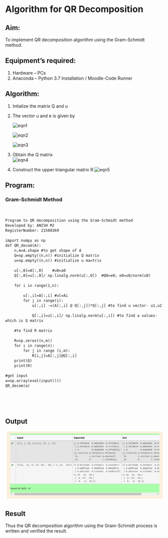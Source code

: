 # Algorithm for QR Decomposition
## Aim:
To implement QR decomposition algorithm using the Gram-Schmidt method.
## Equipment’s required:
1.	Hardware – PCs
2.	Anaconda – Python 3.7 Installation / Moodle-Code Runner
## Algorithm:
1.	Intialize the matrix Q and u
2.	The vector u and e is given by

    ![eqn1](./ex4.jpg)

    ![eqn2](./ex6.jpg)

    ![eqn3](./ex3.jpg)

3.	Obtain the Q matrix   
    ![eqn4](./ex1.jpg)
4.	Construct the upper triangular matrix R
    ![eqn5](./ex2.jpg)



## Program:
### Gram-Schmidt Method
```

 
Program to QR decomposition using the Gram-Schmidt method
Developed by: ANISH MJ  
RegisterNumber: 21500369

import numpy as np
def QR_decom(A):
    n,m=A.shape #to get shape of A
    Q=np.empty((n,n)) #initialize Q matrix
    u=np.empty((n,n)) #initialize u ma=trix
    
    u[:,0]=A[:,0]    #u0=a0
    Q[:,0]=u[:,0]/ np.linalg.norm(u[:,0])  #Q0=e0; e0=u0/norm(u0)
    
    for i in range(1,n):
        
        u[:,i]=A[:,i] #ul=Ai
        for j in range(i):
            u[:,i] -=(A[:,i] @ Q[:,j])*Q[:,j] #to find u vector- u1,u2 
            
            Q[:,i]=u[:,i]/ np.linalg.norm(u[:,i]) #to find a values-which is Q matrix
            
    #to find R matrix
    
    R=np.zeros((n,m))
    for i in range(n):
        for j in range (i,m):
            R[i,j]=A[:,j]@Q[:,i]
    print(Q)
    print(R)
    
#get input
a=np.array(eval(input()))
QR_decom(a)





```

## Output

![eqn1](./QR.jpg)



## Result
Thus the QR decomposition algorithm using the Gram-Schmidt process is written and verified the result.